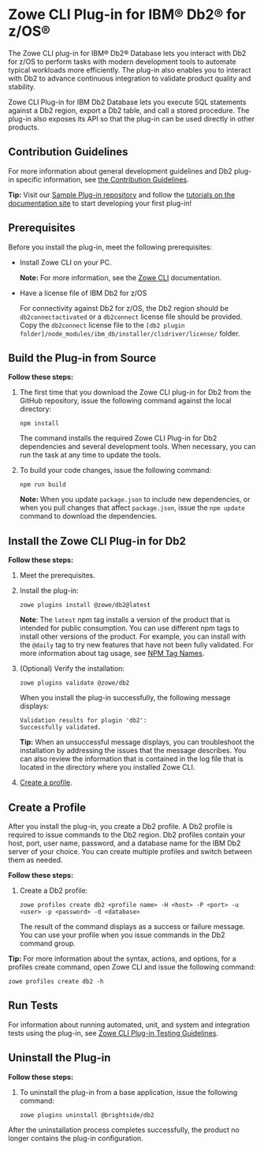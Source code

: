 # Zowe CLI Plug-in for IBM® Db2® for z/OS®
The Zowe CLI plug-in for IBM® Db2® Database lets you interact with Db2 for z/OS to perform tasks
with modern development tools to automate typical workloads more efficiently.
The plug-in also enables you to interact with Db2 to advance continuous integration to validate product
quality and stability.

Zowe CLI Plug-in for IBM Db2 Database lets you execute SQL statements against a Db2 region,
export a Db2 table, and call a stored procedure. The plug-in also exposes its API
so that the plug-in can be used directly in other products.

## Contribution Guidelines

For more information about general development guidelines and Db2 plug-in specific information,
see [the Contribution Guidelines](CONTRIBUTING.md).

**Tip:** Visit our [Sample Plug-in repository](https://github.com/zowe/zowe-cli-sample-plugin)
and follow the [tutorials on the documentation site](https://zowe.github.io/docs-site/latest/extend/extend-cli/cli-devTutorials.html) to start developing your first plug-in! 

## Prerequisites
Before you install the plug-in, meet the following prerequisites:
* Install Zowe CLI on your PC.
    
    **Note:** For more information, see the [Zowe CLI](https://zowe.github.io/docs-site/latest/user-guide/cli-installcli.html)
    documentation.
* Have a license file of IBM Db2 for z/OS

  For connectivity against Db2 for z/OS, the Db2 region should be `db2connectactivated` or
  a `db2connect` license file should be provided. Copy the `db2connect` license file to
  the `[db2 plugin folder]/node_modules/ibm_db/installer/clidriver/license/` folder.

## Build the Plug-in from Source
**Follow these steps:**

1. The first time that you download the Zowe CLI plug-in for Db2 from the GitHub repository,
   issue the following command against the local directory:

    ```
    npm install
    ```
    The command installs the required Zowe CLI Plug-in for Db2 dependencies and several development tools.
    When necessary, you can run the task at any time to update the tools.

2. To build your code changes, issue the following command:
    ```
    npm run build
    ```

    **Note:** When you update `package.json` to include new dependencies, or when you pull changes
    that affect `package.json`, issue the `npm update` command to download the dependencies.

## Install the Zowe CLI Plug-in for Db2
**Follow these steps:**

1.  Meet the prerequisites.
2.  Install the plug-in:
    ```
    zowe plugins install @zowe/db2@latest
    ```

    **Note**: The `latest` npm tag installs a version of the product that is intended for public consumption. You can use different npm tags to install other versions of the product. For example, you can install with the `@daily` tag to try new features that have not been fully validated. For more information about tag usage, see [NPM Tag Names](https://github.com/zowe/zowe-cli/blob/master/docs/MaintainerVersioning.md#npm-tag-names).
    
3.  (Optional) Verify the installation:
    ```
    zowe plugins validate @zowe/db2
    ```
    When you install the plug-in successfully, the following message displays:
    ```
    Validation results for plugin 'db2':
    Successfully validated.
    ``` 
    **Tip:** When an unsuccessful message displays, you can troubleshoot the installation
    by addressing the issues that the message describes. You can also review the information
    that is contained in the log file that is located in the directory where you installed Zowe CLI.  
4.  [Create a profile](#create-a-profile).

## Create a Profile
After you install the plug-in, you create a Db2 profile. A Db2 profile is required to issue commands
to the Db2 region. Db2 profiles contain your host, port, user name, password, and a database name
for the IBM Db2 server of your choice. You can create multiple profiles and switch between them as needed.

**Follow these steps:**
1.  Create a Db2 profile: 
    ```
    zowe profiles create db2 <profile name> -H <host> -P <port> -u <user> -p <password> -d <database>
    ```
    The result of the command displays as a success or failure message.
    You can use your profile when you issue commands in the Db2 command group.

**Tip:** For more information about the syntax, actions, and options, for a profiles create command,
open Zowe CLI and issue the following command:
```
zowe profiles create db2 -h
```

## Run Tests

For information about running automated, unit, and system and integration tests using the plug-in,
see [Zowe CLI Plug-in Testing Guidelines](https://github.com/zowe/zowe-cli/blob/master/docs/PluginTESTINGGuidelines.md).

## Uninstall the Plug-in
**Follow these steps:**

1.  To uninstall the plug-in from a base application, issue the following command:
    ```
    zowe plugins uninstall @brightside/db2
    ```
After the uninstallation process completes successfully, the product no longer contains the plug-in configuration.

